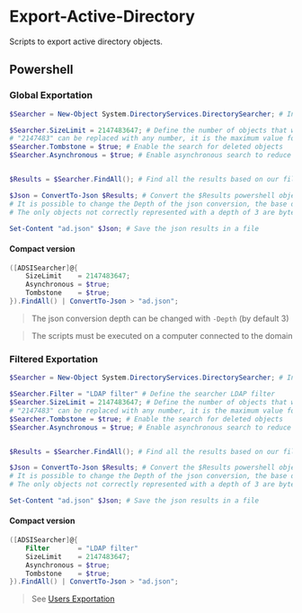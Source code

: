 # Export-Active-Directory
Scripts to export active directory objects.


## Powershell

### Global Exportation

```powershell
$Searcher = New-Object System.DirectoryServices.DirectorySearcher; # Initialize the Directory Searcher object

$Searcher.SizeLimit = 2147483647; # Define the number of objects that we want
# "2147483" can be replaced with any number, it is the maximum value for a System.Int32 variable
$Searcher.Tombstone = $true; # Enable the search for deleted objects
$Searcher.Asynchronous = $true; # Enable asynchronous search to reduce search time


$Results = $Searcher.FindAll(); # Find all the results based on our filter

$Json = ConvertTo-Json $Results; # Convert the $Results powershell object to json
# It is possible to change the Depth of the json conversion, the base depth value is 3
# The only objects not correctly represented with a depth of 3 are bytes and are not very 

Set-Content "ad.json" $Json; # Save the json results in a file
```
#### Compact version
```powershell
([ADSISearcher]@{
    SizeLimit    = 2147483647;
    Asynchronous = $true;
    Tombstone    = $true;
}).FindAll() | ConvertTo-Json > "ad.json";
```

> The json conversion depth can be changed with `-Depth` (by default 3)

> The scripts must be executed on a computer connected to the domain


### Filtered Exportation
```powershell
$Searcher = New-Object System.DirectoryServices.DirectorySearcher; # Initialize the Directory Searcher object

$Searcher.Filter = "LDAP filter" # Define the searcher LDAP filter
$Searcher.SizeLimit = 2147483647; # Define the number of objects that we want
# "2147483" can be replaced with any number, it is the maximum value for a System.Int32 variable
$Searcher.Tombstone = $true; # Enable the search for deleted objects
$Searcher.Asynchronous = $true; # Enable asynchronous search to reduce search time


$Results = $Searcher.FindAll(); # Find all the results based on our filter

$Json = ConvertTo-Json $Results; # Convert the $Results powershell object to json
# It is possible to change the Depth of the json conversion, the base depth value is 3
# The only objects not correctly represented with a depth of 3 are bytes and are not very 

Set-Content "ad.json" $Json; # Save the json results in a file
```
#### Compact version
```powershell
([ADSISearcher]@{
    Filter       = "LDAP filter"
    SizeLimit    = 2147483647;
    Asynchronous = $true;
    Tombstone    = $true;
}).FindAll() | ConvertTo-Json > "ad.json";
```


> See [Users Exportation](https://testlink.com)
